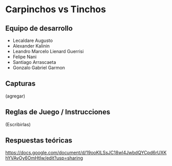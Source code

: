 # Carpinchos vs Tinchos

## Equipo de desarrollo

- Lecaldare Augusto
- Alexander Kalinin
- Leandro Marcelo Lienard Guerrisi
- Felipe Nani
- Santiago Arrascaeta
- Gonzalo Gabriel Garmon

## Capturas

(agregar)

## Reglas de Juego / Instrucciones

(Escribirlas)

## Respuestas teóricas

https://docs.google.com/document/d/19ooKlLSsJC18wl4JwbdQYCpd6rUXKhYVAvOy6OmHtIw/edit?usp=sharing
